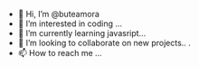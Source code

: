 - 👋 Hi, I’m @buteamora
- 👀 I’m interested in coding ...
- 🌱 I’m currently learning javasript...
- 💞️ I’m looking to collaborate on new projects.. .
- 📫 How to reach me ...

<!---
buteamora/buteamora is a ✨ special ✨ repository because its `README.md` (this file) appears on your GitHub profile.
You can click the Preview link to take a look at your changes.
--->
